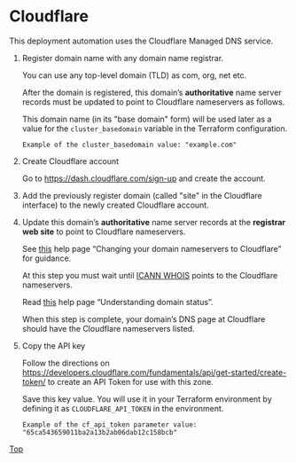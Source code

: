 # Cloudflare

This deployment automation uses the Cloudflare Managed DNS service.

1. Register domain name with any domain name registrar.

   You can use any top-level domain (TLD) as com, org, net etc.

   After the domain is registered, this domain’s **authoritative** name server records must be updated to point to Cloudflare nameservers as follows.

   This domain name (in its "base domain" form) will be used later as a value for the `cluster_basedomain` variable in the Terraform configuration.

   ```console
   Example of the cluster_basedomain value: "example.com"
   ```

1. Create Cloudflare account

   Go to <https://dash.cloudflare.com/sign-up> and create the account.

1. Add the previously register domain (called "site" in the Cloudflare interface) to the newly created Cloudflare account.

1. Update this domain’s **authoritative** name server records at the **registrar web site** to point to Cloudflare nameservers.

   See [this](https://support.cloudflare.com/hc/en-us/articles/205195708-Changing-your-domain-nameservers-to-Cloudflare) help page “Changing your domain nameservers to Cloudflare” for guidance.

   At this step you must wait until [ICANN WHOIS](https://whois.icann.org/) points to the Cloudflare nameservers.

   Read [this](https://support.cloudflare.com/hc/en-us/articles/360042815891-Understanding-domain-status) help page “Understanding domain status”.

   When this step is complete, your domain’s DNS page at Cloudflare should have the Cloudflare nameservers listed.

1. Copy the API key

   Follow the directions on <https://developers.cloudflare.com/fundamentals/api/get-started/create-token/> to create an API Token for use with this zone.

   Save this key value. You will use it in your Terraform environment by defining it as `CLOUDFLARE_API_TOKEN` in the environment.

   ```console
   Example of the cf_api_token parameter value: "65ca543659011ba2a13b2ab06dab12c158bcb"
   ```

[Top](README.md)
